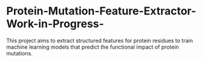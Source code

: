 # Protein-Mutation-Feature-Extractor-Work-in-Progress-
This project aims to extract structured features for protein residues to train machine learning models that predict the functional impact of protein mutations.
